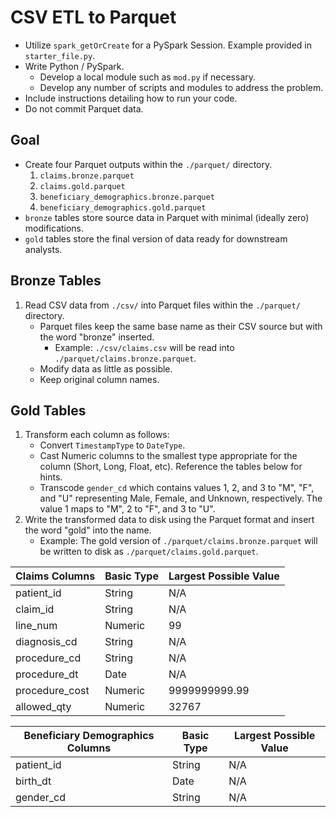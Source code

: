 # CSV ETL to Parquet

- Utilize `spark_getOrCreate` for a PySpark Session. Example provided in `starter_file.py`.
- Write Python / PySpark.
  - Develop a local module such as `mod.py` if necessary.
  - Develop any number of scripts and modules to address the problem.
- Include instructions detailing how to run your code.
- Do not commit Parquet data.

## Goal

- Create four Parquet outputs within the `./parquet/` directory.
   1. `claims.bronze.parquet`
   2. `claims.gold.parquet`
   3. `beneficiary_demographics.bronze.parquet`
   4. `beneficiary_demographics.gold.parquet`
- `bronze` tables store source data in Parquet with minimal (ideally zero) modifications.
- `gold` tables store the final version of data ready for downstream analysts.

## Bronze Tables

1. Read CSV data from `./csv/` into Parquet files within the `./parquet/` directory.
    - Parquet files keep the same base name as their CSV source but with the word "bronze" inserted.
        - Example: `./csv/claims.csv` will be read into `./parquet/claims.bronze.parquet`.
    - Modify data as little as possible.
    - Keep original column names.

## Gold Tables

1. Transform each column as follows:
    - Convert `TimestampType` to `DateType`.
    - Cast Numeric columns to the smallest type appropriate for the column (Short, Long, Float, etc). Reference the tables below for hints.
    - Transcode `gender_cd` which contains values 1, 2, and 3 to "M", "F", and "U" representing Male, Female, and Unknown, respectively. The value 1 maps to "M", 2 to "F", and 3 to "U".
1. Write the transformed data to disk using the Parquet format and insert the word "gold" into the name.
    - Example: The gold version of `./parquet/claims.bronze.parquet` will be written to disk as `./parquet/claims.gold.parquet`.


| Claims Columns | Basic Type | Largest Possible Value |
|-|-|-|
|patient_id|String|N/A|
|claim_id|String|N/A|
|line_num|Numeric|99|
|diagnosis_cd|String|N/A|
|procedure_cd|String|N/A|
|procedure_dt|Date|N/A|
|procedure_cost|Numeric|9999999999.99|
|allowed_qty|Numeric|32767|


| Beneficiary Demographics Columns | Basic Type | Largest Possible Value |
|-|-|-|
|patient_id|String|N/A|
|birth_dt|Date|N/A|
|gender_cd|String|N/A|
